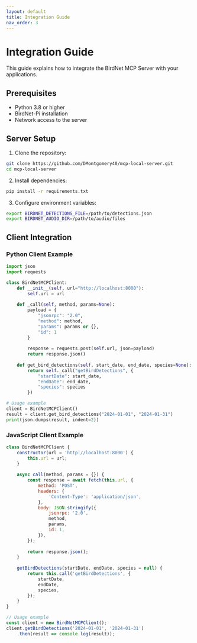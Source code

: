 ```yaml
---
layout: default
title: Integration Guide
nav_order: 3
---
```


# Integration Guide

This guide explains how to integrate the BirdNet MCP Server with your applications.

## Prerequisites

- Python 3.8 or higher
- BirdNet-Pi installation
- Network access to the server

## Server Setup

1. Clone the repository:
```bash
git clone https://github.com/DMontgomery40/mcp-local-server.git
cd mcp-local-server
```

2. Install dependencies:
```bash
pip install -r requirements.txt
```

3. Configure environment variables:
```bash
export BIRDNET_DETECTIONS_FILE=/path/to/detections.json
export BIRDNET_AUDIO_DIR=/path/to/audio/files
```

## Client Integration

### Python Client Example

```python
import json
import requests

class BirdNetMCPClient:
    def __init__(self, url="http://localhost:8000"):
        self.url = url
        
    def _call(self, method, params=None):
        payload = {
            "jsonrpc": "2.0",
            "method": method,
            "params": params or {},
            "id": 1
        }
        
        response = requests.post(self.url, json=payload)
        return response.json()
        
    def get_bird_detections(self, start_date, end_date, species=None):
        return self._call("getBirdDetections", {
            "startDate": start_date,
            "endDate": end_date,
            "species": species
        })

# Usage example
client = BirdNetMCPClient()
result = client.get_bird_detections("2024-01-01", "2024-01-31")
print(json.dumps(result, indent=2))
```

### JavaScript Client Example

```javascript
class BirdNetMCPClient {
    constructor(url = 'http://localhost:8000') {
        this.url = url;
    }
    
    async call(method, params = {}) {
        const response = await fetch(this.url, {
            method: 'POST',
            headers: {
                'Content-Type': 'application/json',
            },
            body: JSON.stringify({
                jsonrpc: '2.0',
                method,
                params,
                id: 1,
            }),
        });
        
        return response.json();
    }
    
    getBirdDetections(startDate, endDate, species = null) {
        return this.call('getBirdDetections', {
            startDate,
            endDate,
            species,
        });
    }
}

// Usage example
const client = new BirdNetMCPClient();
client.getBirdDetections('2024-01-01', '2024-01-31')
    .then(result => console.log(result));
```